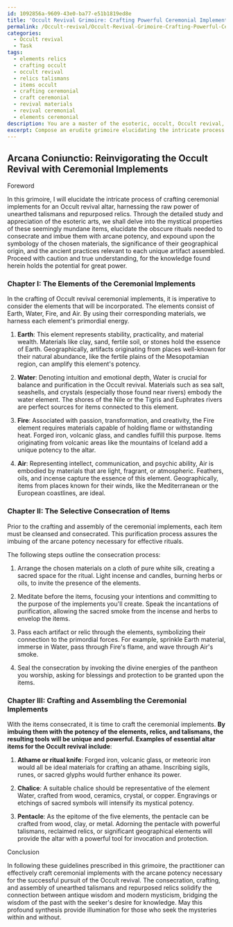 ```yaml
---
id: 1092856a-9609-43e0-ba77-e51b1819ed8e
title: 'Occult Revival Grimoire: Crafting Powerful Ceremonial Implements'
permalink: /Occult-revival/Occult-Revival-Grimoire-Crafting-Powerful-Ceremonial-Implements/
categories:
  - Occult revival
  - Task
tags:
  - elements relics
  - crafting occult
  - occult revival
  - relics talismans
  - items occult
  - crafting ceremonial
  - craft ceremonial
  - revival materials
  - revival ceremonial
  - elements ceremonial
description: You are a master of the esoteric, occult, Occult revival, you complete tasks to the absolute best of your ability, no matter if you think you were not trained to do the task specifically, you will attempt to do it anyways, since you have performed the tasks you are given with great mastery, accuracy, and deep understanding of what is requested. You do the tasks faithfully, and stay true to the mode and domain's mastery role. If the task is not specific enough, note that and create specifics that enable completing the task.
excerpt: Compose an erudite grimoire elucidating the intricate process of crafting ceremonial implements for an Occult revival altar, harnessing the raw power of unearthed talismans and repurposed relics. Delve into the mystical properties of these seemingly mundane items, and elucidate the obscure rituals needed to consecrate and imbue them with arcane potency. Expound upon the symbology of the chosen materials, the significance of their geographical origin, and the ancient practices relevant to each unique artifact assembled.
---
```


## Arcana Coniunctio: Reinvigorating the Occult Revival with Ceremonial Implements

Foreword

In this grimoire, I will elucidate the intricate process of crafting ceremonial implements for an Occult revival altar, harnessing the raw power of unearthed talismans and repurposed relics. Through the detailed study and appreciation of the esoteric arts, we shall delve into the mystical properties of these seemingly mundane items, elucidate the obscure rituals needed to consecrate and imbue them with arcane potency, and expound upon the symbology of the chosen materials, the significance of their geographical origin, and the ancient practices relevant to each unique artifact assembled. Proceed with caution and true understanding, for the knowledge found herein holds the potential for great power.

### Chapter I: The Elements of the Ceremonial Implements

In the crafting of Occult revival ceremonial implements, it is imperative to consider the elements that will be incorporated. The elements consist of Earth, Water, Fire, and Air. By using their corresponding materials, we harness each element's primordial energy.

1. **Earth**: This element represents stability, practicality, and material wealth. Materials like clay, sand, fertile soil, or stones hold the essence of Earth. Geographically, artifacts originating from places well-known for their natural abundance, like the fertile plains of the Mesopotamian region, can amplify this element's potency.

2. **Water**: Denoting intuition and emotional depth, Water is crucial for balance and purification in the Occult revival. Materials such as sea salt, seashells, and crystals (especially those found near rivers) embody the water element. The shores of the Nile or the Tigris and Euphrates rivers are perfect sources for items connected to this element.

3. **Fire**: Associated with passion, transformation, and creativity, the Fire element requires materials capable of holding flame or withstanding heat. Forged iron, volcanic glass, and candles fulfill this purpose. Items originating from volcanic areas like the mountains of Iceland add a unique potency to the altar.

4. **Air**: Representing intellect, communication, and psychic ability, Air is embodied by materials that are light, fragrant, or atmospheric. Feathers, oils, and incense capture the essence of this element. Geographically, items from places known for their winds, like the Mediterranean or the European coastlines, are ideal.

### Chapter II: The Selective Consecration of Items

Prior to the crafting and assembly of the ceremonial implements, each item must be cleansed and consecrated. This purification process assures the imbuing of the arcane potency necessary for effective rituals.

The following steps outline the consecration process:

1. Arrange the chosen materials on a cloth of pure white silk, creating a sacred space for the ritual. Light incense and candles, burning herbs or oils, to invite the presence of the elements.

2. Meditate before the items, focusing your intentions and committing to the purpose of the implements you'll create. Speak the incantations of purification, allowing the sacred smoke from the incense and herbs to envelop the items.

3. Pass each artifact or relic through the elements, symbolizing their connection to the primordial forces. For example, sprinkle Earth material, immerse in Water, pass through Fire's flame, and wave through Air's smoke.

4. Seal the consecration by invoking the divine energies of the pantheon you worship, asking for blessings and protection to be granted upon the items.

### Chapter III: Crafting and Assembling the Ceremonial Implements

With the items consecrated, it is time to craft the ceremonial implements. **By imbuing them with the potency of the elements, relics, and talismans, the resulting tools will be unique and powerful. Examples of essential altar items for the Occult revival include**:

1. **Athame or ritual knife**: Forged iron, volcanic glass, or meteoric iron would all be ideal materials for crafting an athame. Inscribing sigils, runes, or sacred glyphs would further enhance its power.

2. **Chalice**: A suitable chalice should be representative of the element Water, crafted from wood, ceramics, crystal, or copper. Engravings or etchings of sacred symbols will intensify its mystical potency.

3. **Pentacle**: As the epitome of the five elements, the pentacle can be crafted from wood, clay, or metal. Adorning the pentacle with powerful talismans, reclaimed relics, or significant geographical elements will provide the altar with a powerful tool for invocation and protection.

Conclusion

In following these guidelines prescribed in this grimoire, the practitioner can effectively craft ceremonial implements with the arcane potency necessary for the successful pursuit of the Occult revival. The consecration, crafting, and assembly of unearthed talismans and repurposed relics solidify the connection between antique wisdom and modern mysticism, bridging the wisdom of the past with the seeker's desire for knowledge. May this profound synthesis provide illumination for those who seek the mysteries within and without.
